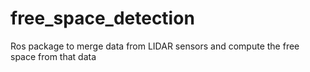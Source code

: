 # free_space_detection
Ros package to merge data from LIDAR sensors and compute the free space from that data
